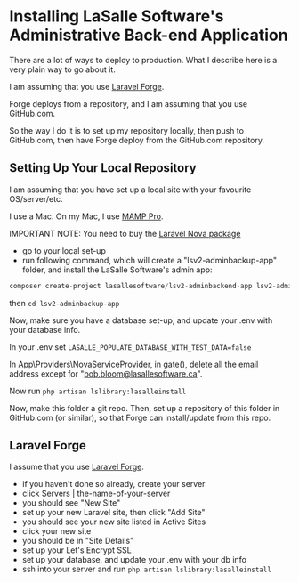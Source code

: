 # Installing LaSalle Software's Administrative Back-end Application 

There are a lot of ways to deploy to production. What I describe here is a very plain way to go about it.

I am assuming that you use [Laravel Forge](https://forge.laravel.com). 

Forge deploys from a repository, and I am assuming that you use GitHub.com. 

So the way I do it is to set up my repository locally, then push to GitHub.com, then have Forge deploy from the GitHub.com repository. 


## Setting Up Your Local Repository

I am assuming that you have set up a local site with your favourite OS/server/etc. 

I use a Mac. On my Mac, I use [MAMP Pro](https://www.mamp.info/en/mamp-pro/). 

IMPORTANT NOTE: You need to buy the [Laravel Nova package](https://nova.laravel.com)

- go to your local set-up
- run following command, which will create a "lsv2-adminbackup-app" folder, and install the LaSalle Software's admin app:

```php
composer create-project lasallesoftware/lsv2-adminbackend-app lsv2-adminbackup-app 
```

then ```cd lsv2-adminbackup-app ``` 

Now, make sure you have a database set-up, and update your .env with your database info.

In your .env set ```LASALLE_POPULATE_DATABASE_WITH_TEST_DATA=false```

In App\Providers\NovaServiceProvider, in gate(), delete all the email address except for "bob.bloom@lasallesoftware.ca".

Now run ```php artisan lslibrary:lasalleinstall```

Now, make this folder a git repo. Then, set up a repository of this folder in GitHub.com (or similar), so that Forge can install/update from this repo.

## Laravel Forge

I assume that you use [Laravel Forge](https://forge.laravel.com).

- if you haven't done so already, create your server
- click Servers | the-name-of-your-server
- you should see "New Site"
- set up your new Laravel site, then click "Add Site"
- you should see your new site listed in Active Sites
- click your new site
- you should be in "Site Details"
- set up your Let's Encrypt SSL
- set up your database, and update your .env with your db info
- ssh into your server and run ```php artisan lslibrary:lasalleinstall```


